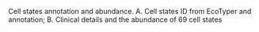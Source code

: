 Cell states annotation and abundance.
A. Cell states ID from EcoTyper and annotation; B. Clinical details and the abundance of 69 cell states
